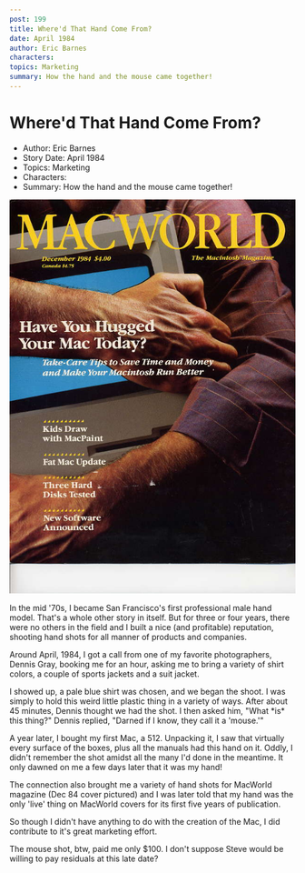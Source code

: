 ```yaml
---
post: 199
title: Where'd That Hand Come From?
date: April 1984
author: Eric Barnes
characters: 
topics: Marketing
summary: How the hand and the mouse came together!
---
```


# Where'd That Hand Come From?
* Author: Eric Barnes
* Story Date: April 1984
* Topics: Marketing
* Characters: 
* Summary: How the hand and the mouse came together!

![Early MacWorld cover, Dec 84(click to enlarge)](images/Macintosh/MacWorldDec84.jpg) 
    
In the mid '70s, I became San Francisco's first professional male hand model.  That's a whole other story in itself.  But for three or four years, there were no others in the field and I built a nice (and profitable) reputation, shooting hand shots for all manner of products and companies.

Around April, 1984, I got a call from one of my favorite photographers, Dennis Gray, booking me for an hour, asking me to bring a variety of shirt colors, a couple of sports jackets and a suit jacket.

I showed up, a pale blue shirt was chosen, and we began the shoot.  I was simply to hold this weird little plastic thing in a variety of ways.  After about 45 minutes, Dennis thought we had the shot.  I then asked him, "What \*is\* this thing?"  Dennis replied, "Darned if I know, they call it a 'mouse.'"

A year later, I bought my first Mac, a 512.  Unpacking it, I saw that virtually every surface of the boxes, plus all the manuals had this hand on it.  Oddly, I didn't remember the shot amidst all the many I'd done in the meantime.  It only dawned on me a few days later that it was my hand!  

The connection also brought me a variety of hand shots for MacWorld magazine (Dec 84 cover pictured) and I was later told that my hand was the only 'live' thing on MacWorld covers for its first five years of publication.

So though I didn't have anything to do with the creation of the Mac, I did contribute to it's great marketing effort.

The mouse shot, btw, paid me only $100.  I don't suppose Steve would be willing to pay residuals at this late date?